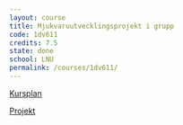 ```yaml
---
layout: course
title: Mjukvaruutvecklingsprojekt i grupp
code: 1dv611
credits: 7.5
state: done
school: LNU
permalink: /courses/1dv611/
---
```


[Kursplan](/files/courseplan/1dv611.pdf)

[Projekt]()
